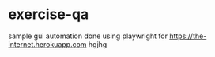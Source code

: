 # exercise-qa
sample gui automation done using playwright for https://the-internet.herokuapp.com
hgjhg

